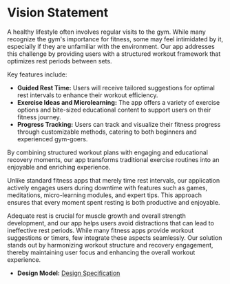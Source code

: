 # Vision Statement

A healthy lifestyle often involves regular visits to the gym. While many recognize the gym's importance for fitness, some may feel intimidated by it, especially if they are unfamiliar with the environment. Our app addresses this challenge by providing users with a structured workout framework that optimizes rest periods between sets. 

Key features include:
- **Guided Rest Time:** Users will receive tailored suggestions for optimal rest intervals to enhance their workout efficiency.
- **Exercise Ideas and Microlearning:** The app offers a variety of exercise options and bite-sized educational content to support users on their fitness journey.
- **Progress Tracking:** Users can track and visualize their fitness progress through customizable methods, catering to both beginners and experienced gym-goers.

By combining structured workout plans with engaging and educational recovery moments, our app transforms traditional exercise routines into an enjoyable and enriching experience. 

Unlike standard fitness apps that merely time rest intervals, our application actively engages users during downtime with features such as games, meditations, micro-learning modules, and expert tips. This approach ensures that every moment spent resting is both productive and enjoyable. 

Adequate rest is crucial for muscle growth and overall strength development, and our app helps users avoid distractions that can lead to ineffective rest periods. While many fitness apps provide workout suggestions or timers, few integrate these aspects seamlessly. Our solution stands out by harmonizing workout structure and recovery engagement, thereby maintaining user focus and enhancing the overall workout experience.

- **Design Model:** [Design Specification](link)
